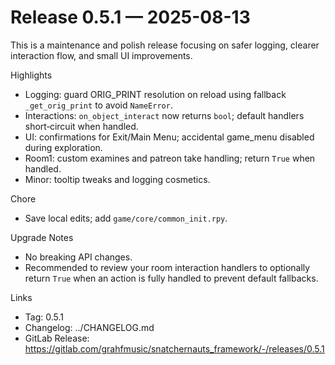 # Release 0.5.1 — 2025-08-13

This is a maintenance and polish release focusing on safer logging, clearer interaction flow, and small UI improvements.

Highlights
- Logging: guard ORIG_PRINT resolution on reload using fallback `_get_orig_print` to avoid `NameError`.
- Interactions: `on_object_interact` now returns `bool`; default handlers short‑circuit when handled.
- UI: confirmations for Exit/Main Menu; accidental game_menu disabled during exploration.
- Room1: custom examines and patreon take handling; return `True` when handled.
- Minor: tooltip tweaks and logging cosmetics.

Chore
- Save local edits; add `game/core/common_init.rpy`.

Upgrade Notes
- No breaking API changes.
- Recommended to review your room interaction handlers to optionally return `True` when an action is fully handled to prevent default fallbacks.

Links
- Tag: 0.5.1
- Changelog: ../CHANGELOG.md
- GitLab Release: https://gitlab.com/grahfmusic/snatchernauts_framework/-/releases/0.5.1

